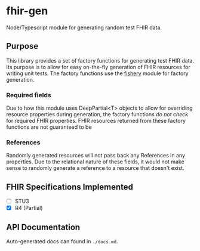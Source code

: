 # fhir-gen

Node/Typescript module for generating random test FHIR data.

## Purpose

This library provides a set of factory functions for generating test FHIR data. Its purpose is to allow for easy on-the-fly generation of FHIR resources for writing unit tests. The factory functions use the [fishery](https://www.npmjs.com/package/fishery) module for factory generation.

### Required fields

Due to how this module uses DeepPartial\<T> objects to allow for overriding resource properties during generation, the factory functions _do not check_ for required FHIR properties. FHIR resources returned from these factory
functions are not guaranteed to be

### References

Randomly generated resources will not pass back any References in any properties. Due to the relational nature of these fields, it would not make sense to randomly generate a reference to a resource that doesn't exist.

## FHIR Specifications Implemented

- [ ] STU3
- [x] R4 (Partial)

## API Documentation

Auto-generated docs can found in `./docs.md`.

